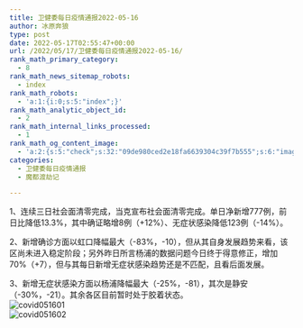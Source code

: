 ```yaml
---
title: 卫健委每日疫情通报2022-05-16
author: 冰原奔狼
type: post
date: 2022-05-17T02:55:47+00:00
url: /2022/05/17/卫健委每日疫情通报2022-05-16/
rank_math_primary_category:
  - 8
rank_math_news_sitemap_robots:
  - index
rank_math_robots:
  - 'a:1:{i:0;s:5:"index";}'
rank_math_analytic_object_id:
  - 2
rank_math_internal_links_processed:
  - 1
rank_math_og_content_image:
  - 'a:2:{s:5:"check";s:32:"09de980ced2e18fa6639304c39f7b555";s:6:"images";a:0:{}}'
categories:
  - 卫健委每日疫情通报
  - 魔都渡劫记

---
```

1、连续三日社会面清零完成，当克宣布社会面清零完成。单日净新增777例，前日比降低13.3%，其中确证略增8例（+12%）、无症状感染降低123例（-14%）。

2、新增确诊方面以虹口降幅最大（-83%，-10），但从其自身发展趋势来看，该区尚未进入稳定阶段；另外昨日所言杨浦的数据问题今日终于得意修正，增加70%（+7），但与其每日新增无症状感染趋势还是不匹配，且看后面发展。

3、新增无症状感染方面以杨浦降幅最大（-25%，-81），其次是静安（-30%，-21）。其余各区目前暂时处于胶着状态。  
<img decoding="async" src="https://i0.wp.com/s2.loli.net/2022/05/17/UFK7Dv2ByIWrcjb.jpg?w=640&#038;ssl=1" alt="covid051601" data-recalc-dims="1" />  
<img decoding="async" src="https://i0.wp.com/s2.loli.net/2022/05/17/XQJqKPgSWR8UhLj.jpg?w=640&#038;ssl=1" alt="covid051602" data-recalc-dims="1" />